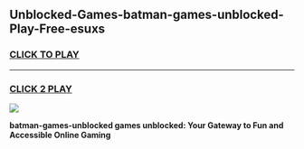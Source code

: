 
## Unblocked-Games-batman-games-unblocked-Play-Free-esuxs
<h3>
<a href="https://premium76.site?title=batman-games-unblocked&ref=10A">CLICK TO PLAY</a></h3>
<hr>

<h3>
<a href="https://premium76.site?title=batman-games-unblocked&ref=10A">CLICK 2 PLAY</a>
  
</h3>

<a href="https://premium76.site?title=batman-games-unblocked&ref=10A"><img src="https://clearcache.store/games.png"></a>


**batman-games-unblocked games unblocked: Your Gateway to Fun and Accessible Online Gaming**
